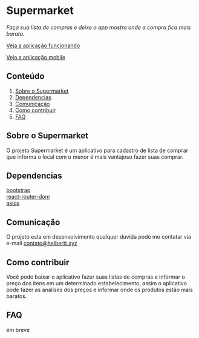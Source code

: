 # Supermarket

_Faça sua lista de compras e deixe o app mostra onde a compra fica mais barata._

[Veja a aplicação funcionando](#)  
  
[Veja a aplicação mobile](#)

## Conteúdo

1. [Sobre o Supermarket](#sobre-o-supermarket)
2. [Dependencias](#dependencias)
3. [Comunicação](#comunicação)
4. [Como contribuir](#como-contribuir)
5. [FAQ](#faq)

## Sobre o Supermarket

O projeto Supermarket é um aplicativo para cadastro de lista de comprar que informa o local com o menor é mais vantajoso fazer suas comprar.

## Dependencias

[bootstrap](https://getbootstrap.com/)  
[react-router-dom](https://reactrouter.com/web/guides/quick-start)  
[axios](https://github.com/axios/axios)


## Comunicação

O projeto esta em desenvolvimento qualquer duvida pode me contatar via e-mail contato@helbertt.xyz

## Como contribuir

Você pode baixar o aplicativo fazer suas listas de compras e informar o preço dos itens em um determinado estabelecimento, assim o aplicativo pode fazer as análises dos preços e informar onde os produtos estão mais baratos.

## FAQ

em breve